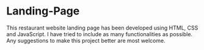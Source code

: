 # Landing-Page
This restaurant website landing page has been developed using HTML, CSS and JavaScript. I have tried to include as many functionalities as possible. Any suggestions to make this project better are most welcome.
